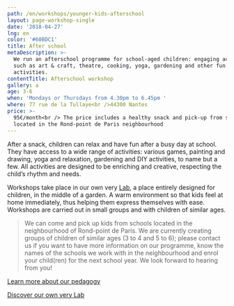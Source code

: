 ```yaml
---
path: /en/workshops/younger-kids-afterschool
layout: page-workshop-single
date: '2018-04-27'
lng: en
color: '#60BDC1'
title: After school
metaDescription: >-
  We run an afterschool programme for school-aged children: engaging activites
  such as art & craft, theatre, cooking, yoga, gardening and other fun
  activities.
contentTitle: Afterschool workshop
gallery: a
age: 3-6
when: 'Mondays or Thursdays from 4.30pm to 6.45pm '
where: 77 rue de la Tullaye<br />44300 Nantes
price: >-
  95€/month<br /> The price includes a healthy snack and pick-up from schools
  located in the Rond-point de Paris neighbourhood
---
```

After a snack, children can relax and have fun after a busy day at school. They have access to a wide range of activities: various games, painting and drawing, yoga and relaxation, gardening and DIY activities, to name but a few. All activities are designed to be enriching and creative, respecting the child’s rhythm and needs.

Workshops take place in our own very [Lab](https://www.google.fr/maps?q=77+rue+de+la+tullaye+nantes&rlz=1C1JZAP_enFR710FR711&um=1&ie=UTF-8&sa=X&ved=0ahUKEwiL6Pi9jd_cAhULCxoKHZXoAKEQ_AUICigB), a place entirely designed for children, in the middle of a garden. A warm environment so that kids feel at home immediately, thus helping them express themselves with ease. Workshops are carried out in small groups and with children of similar ages.   

> We can come and pick up kids from schools located in the neighbourhood of Rond-point de Paris. We are currently creating groups of children of similar ages (3 to 4 and 5 to 6); please contact us if you want to have more information on our programme, know the names of the schools we work with in the neighbourhood and enrol your child(ren) for the next school year. We look forward to hearing from you!

[Learn more about our pedagogy](/en/pedagogy)

[Discover our own very Lab](/en/workshops)
